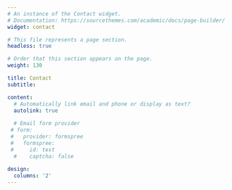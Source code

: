 ```yaml
---
# An instance of the Contact widget.
# Documentation: https://sourcethemes.com/academic/docs/page-builder/
widget: contact

# This file represents a page section.
headless: true

# Order that this section appears on the page.
weight: 130

title: Contact
subtitle:

content:
  # Automatically link email and phone or display as text?
  autolink: true
  
  # Email form provider
 # form:
 #   provider: formspree
 #   formspree:
 #     id: test
  #    captcha: false
  
design:
  columns: '2'
---
```


